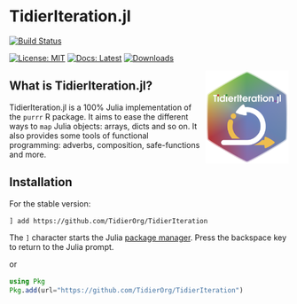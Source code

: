 # TidierIteration.jl

[![Build Status](https://github.com/vituri/TidierIteration.jl/actions/workflows/CI.yml/badge.svg?branch=main)](https://github.com/vituri/TidierIteration.jl/actions/workflows/CI.yml?query=branch%3Amain)

[![License: MIT](https://img.shields.io/badge/License-MIT-green.svg)](https://github.com/TidierOrg/TidierIteration.jl/blob/main/LICENSE)
[![Docs: Latest](https://img.shields.io/badge/Docs-Latest-blue.svg)](https://tidierorg.github.io/TidierIteration.jl/)
[![Downloads](https://img.shields.io/badge/dynamic/json?url=http%3A%2F%2Fjuliapkgstats.com%2Fapi%2Fv1%2Fmonthly_downloads%2FTidierIteration&query=total_requests&suffix=%2Fmonth&label=Downloads)](http://juliapkgstats.com/pkg/TidierIteration)

<img src="/assets/logo.png" align="right" style="padding-left:10px;" width="150"/>

## What is TidierIteration.jl?

TidierIteration.jl is a 100% Julia implementation of the `purrr` R package. It aims to ease
the different ways to `map` Julia objects: arrays, dicts and so on. It also provides
some tools of functional programming: adverbs, composition, safe-functions and more.

## Installation

For the stable version:

```
] add https://github.com/TidierOrg/TidierIteration
```

The `]` character starts the Julia [package manager](https://docs.julialang.org/en/v1/stdlib/Pkg/). Press the backspace key to return to the Julia prompt.

or


```julia
using Pkg
Pkg.add(url="https://github.com/TidierOrg/TidierIteration")
```
